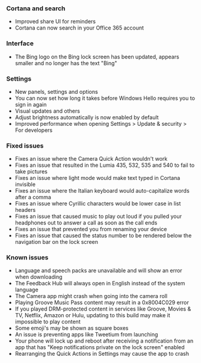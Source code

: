 ### Cortana and search
- Improved share UI for reminders
- Cortana can now search in your Office 365 account

### Interface
- The Bing logo on the Bing lock screen has been updated, appears smaller and no longer has the text "Bing"

### Settings
- New panels, settings and options
 - You can now set how long it takes before Windows Hello requires you to sign in again
- Visual updates and others
 - Adjust brightness automatically is now enabled by default
 - Improved performance when opening Settings > Update & security > For developers

### Fixed issues
- Fixes an issue where the Camera Quick Action wouldn't work
- Fixes an issue that resulted in the Lumia 435, 532, 535 and 540 to fail to take pictures
- Fixes an issue where light mode would make text typed in Cortana invisible
- Fixes an issue where the Italian keyboard would auto-capitalize words after a comma
- Fixes an issue where Cyrillic characters would be lower case in list headers
- Fixes an issue that caused music to play out loud if you pulled your headphones out to answer a call as soon as the call ends
- Fixes an issue that prevented you from renaming your device
- Fixes an issue that caused the status number to be rendered below the navigation bar on the lock screen

### Known issues
- Language and speech packs are unavailable and will show an error when downloading
- The Feedback Hub will always open in English instead of the system language
- The Camera app might crash when going into the camera roll
- Playing Groove Music Pass content may result in a 0x8004C029 error
- If you played DRM-protected content in services like Groove, Movies & TV, Netflix, Amazon or Hulu, updating to this build may make it impossible to play content
- Some emoji's may be shown as square boxes
- An issue is preventing apps like Tweetium from launching
- Your phone will lock up and reboot after receiving a notification from an app that has "Keep notifications private on the lock screen" enabled
- Rearranging the Quick Actions in Settings may cause the app to crash